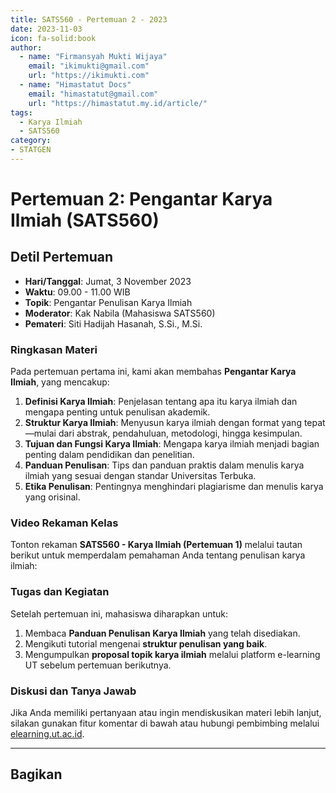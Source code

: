 ```yaml
--- 
title: SATS560 - Pertemuan 2 - 2023
date: 2023-11-03
icon: fa-solid:book
author:
  - name: "Firmansyah Mukti Wijaya"
    email: "ikimukti@gmail.com"
    url: "https://ikimukti.com"
  - name: "Himastatut Docs"
    email: "himastatut@gmail.com"
    url: "https://himastatut.my.id/article/"
tags:
  - Karya Ilmiah
  - SATS560
category:
- STATGEN
--- 
```


# Pertemuan 2: Pengantar Karya Ilmiah (SATS560)

## Detil Pertemuan

- **Hari/Tanggal**: Jumat, 3 November 2023  
- **Waktu**: 09.00 - 11.00 WIB  
- **Topik**: Pengantar Penulisan Karya Ilmiah  
- **Moderator**: Kak Nabila (Mahasiswa SATS560)  
- **Pemateri**: Siti Hadijah Hasanah, S.Si., M.Si.

### Ringkasan Materi

Pada pertemuan pertama ini, kami akan membahas **Pengantar Karya Ilmiah**, yang mencakup:

1. **Definisi Karya Ilmiah**: Penjelasan tentang apa itu karya ilmiah dan mengapa penting untuk penulisan akademik.
2. **Struktur Karya Ilmiah**: Menyusun karya ilmiah dengan format yang tepat—mulai dari abstrak, pendahuluan, metodologi, hingga kesimpulan.
3. **Tujuan dan Fungsi Karya Ilmiah**: Mengapa karya ilmiah menjadi bagian penting dalam pendidikan dan penelitian.
4. **Panduan Penulisan**: Tips dan panduan praktis dalam menulis karya ilmiah yang sesuai dengan standar Universitas Terbuka.
5. **Etika Penulisan**: Pentingnya menghindari plagiarisme dan menulis karya yang orisinal.

### Video Rekaman Kelas

Tonton rekaman **SATS560 - Karya Ilmiah (Pertemuan 1)** melalui tautan berikut untuk memperdalam pemahaman Anda tentang penulisan karya ilmiah:

<VidStack  
  src="https://www.youtube.com/watch?v=fd3z5d_jAKY&t=3524"  
  title="Tuweb 2 Karya Ilmiah SATS560 - 3 November 2023"
/>

### Tugas dan Kegiatan

Setelah pertemuan ini, mahasiswa diharapkan untuk:

1. Membaca **Panduan Penulisan Karya Ilmiah** yang telah disediakan.
2. Mengikuti tutorial mengenai **struktur penulisan yang baik**.
3. Mengumpulkan **proposal topik karya ilmiah** melalui platform e-learning UT sebelum pertemuan berikutnya.

### Diskusi dan Tanya Jawab

Jika Anda memiliki pertanyaan atau ingin mendiskusikan materi lebih lanjut, silakan gunakan fitur komentar di bawah atau hubungi pembimbing melalui [elearning.ut.ac.id](https://elearning.ut.ac.id).

--- 


## Bagikan
<Share colorful />
<GitContributors />
<GitChangelog />